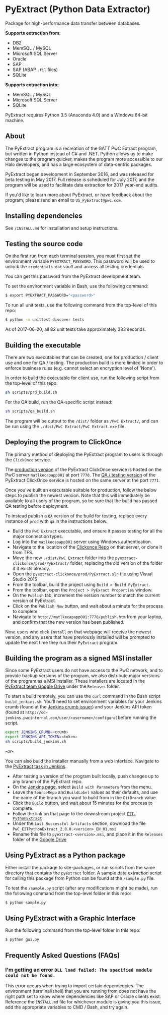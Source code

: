 # PyExtract (Python Data Extractor)

Package for high-performance data transfer between databases.

**Supports extraction from:**
* DB2
* MemSQL / MySQL
* Microsoft SQL Server
* Oracle
* SAP
* SAP (ABAP `.fil` files)
* SQLite

**Supports extraction into:**
* MemSQL / MySQL
* Microsoft SQL Server
* SQLite

PyExtract requires Python 3.5 (Anaconda 4.0) and a Windows 64-bit machine.

## About

The PyExtract program is a recreation of the GATT PwC Extract program, but written in Python instead of C# and .NET. Python allows us to make changes to the program quicker, makes the program more accessible to our Halo developers, and has a large ecosystem of data-centric packages.

PyExtract began development in September 2016, and was released for beta testing in May 2017. Full release is scheduled for July 2017, and the program will be used to facilitate data extraction for 2017 year-end audits.

If you'd like to learn more about PyExtract, or have feedback about the program, please send an email to `US_PyExtract@pwc.com`.

## Installing dependencies

See `/INSTALL.md` for installation and setup instructions.

## Testing the source code

On the first run from each terminal session, you must first set the environment variable `PYEXTRACT_PASSWORD`. This password will be used to unlock the `credentials.dat` vault and access all testing credentials.

You can get this password from the PyExtract development team.

To set the environment variable in Bash, use the following command:

```bash
$ export PYEXTRACT_PASSWORD="<password>"
```

To run all unit tests, use the following command from the top-level of this repo:

```bash
$ python -m unittest discover tests
```

As of 2017-06-20, all 82 unit tests take approximately 383 seconds.

## Building the executable

There are two executables that can be created, one for production / client use and one for QA / testing. The production build is more limited in order to enforce business rules (e.g. cannot select an encryption level of 'None').

In order to build the executable for client use, run the following script from the top-level of this repo:

```bash
sh scripts/prd_build.sh
```

For the QA build, run the QA-specific script instead:

```bash
sh scripts/qa_build.sh
```

The program will be output to the `/dist/` folder as `/PwC Extract/`, and can be run using the `./dist/PwC Extract/PwC Extract.exe` file.

## Deploying the program to ClickOnce

The primary method of deploying the PyExtract program to users is through the `ClickOnce` service.

The [production version][CLICKONCE-PROD] of the PyExtract ClickOnce service is hosted on the PwC server `matlkecapapp001` at port `7770`. The [QA / testing version][CLICKONCE-QA] of the PyExtract ClickOnce service is hosted on the same server at the port `7771`.

Once you've built an executable suitable for production, follow the below steps to publish the newest version. Note that this will immediately be available to all users of the program, so be sure that the build has passed QA testing before deployment.

To instead publish a `QA` version of the build for testing, replace every instance of `prod` with `qa` in the instructions below.

* Build the `PwC Extract` executable, and ensure it passes testing for all the major connection types.
* Log into the `matlkecapapp001` server using Windows authentication.
* Navigate to the location of the [Clickonce Repo][CLICKONCE-REPO] on that server, or clone it from TFS.
* Move the new `./dist/PwC Extract` folder into the `pyextract-clickonce/prod/PyExtract/` folder, replacing the old version of the folder if it exists already.
* Open the `pyextract-clickonce/prod/PyExtract.sln` file using Visual Studio 2015
* From the toolbar, build the project using `Build > Build PyExtract`.
* From the toolbar, open the `Project > PyExract Properties` window.
* On the `Publish` tab, increment the version number to match the current version of PyExtract.
* Click on the `Publish Now` button, and wait about a minute for the process to complete.
* Navigate to `http://matlkecapapp001:7770/publish.htm` from your laptop, and confirm that the new version has been published.

Now, users who click `Install` on that webpage will receive the newest version, and any users that have previously installed will be prompted to update the next time they run their `PyExtract` program.

## Building the program as a signed MSI installer

Since some PyExtract users do not have access to the PwC network, and to provide backup versions of the program, we also distribute major versions of the program as a MSI installer. These installers are located in the [PyExtract team Google Drive][GOOGLE-DRIVE] under the `Releases` folder.

To start a build remotely, you can use the `curl` command in the Bash script `build_jenkins.sh`. You'll need to set environment variables for your Jenkins crumb (found at the [Jenkins crumb issuer][JENKINS-CRUMB]) and your Jenkins API token (found at `http://cd-jenkins.pwcinternal.com/user/<username>/configure)`before running the script.

```bash
export JENKINS_CRUMB=<crumb>
export JENKINS_API_TOKEN=<token>
sh scripts/build_jenkins.sh
```

*-or-*

You can also build the installer manually from a web interface. Navigate to the [PyExtract task in Jenkins][JENKINS].

* After testing a version of the program built locally, push changes up to any branch of the PyExtract repo.
* On the [Jenkins page][JENKINS], select `Build with Parameters` from the menu.
* Leave the `SourceRepo` and `BuildLabel` values as their defaults, and use the name of the branch you want to build from in the `GitBranch` value.
* Click the `Build` button, and wait about 15 minutes for the process to complete.
* Follow the link on that page to the downstream project [`EIT-PythonExtract`][JENKINS-PART-2]
* Under the `Last Successful Artifacts` section, download the file `PwC_EITPythonExtract_2.0.0.<version>_EN_01.msi`
* Rename this file to `pyextract-<version>.msi`, and place it in the `Releases` folder of the [Google Drive][GOOGLE-DRIVE]

## Using PyExtract as a Python package

Either install the package to site-packages, or run scripts from the same directory that contains the `pyextract` folder. A sample data extraction script for calling this package from Python can be found at the `/sample.py` file.

To test the `/sample.py` script (after any modifications might be made), run the following command from the top-level folder in this repo:

```bash
$ python sample.py
```

## Using PyExtract with a Graphic Interface

Run the following command from the top-level folder in this repo:

```bash
$ python gui.py
```

## Frequently Asked Questions (FAQs)

### I'm getting an error `DLL load failed: The specified module could not be found.`

This error occurs when trying to import certain dependencies. The environment (terminal/shell) that you are running from does not have the right path set to know where dependencies like SAP or Oracle clients exist. Reference the `INSTALL.md` file for whichever module is giving you this issue, add the appropriate variables to CMD / Bash, and try again.


[CLICKONCE-PROD]: http://matlkecapapp001:7770/publish.htm
[CLICKONCE-REPO]: http://matlkatp2app025:8080/tfs/ECAP/PyTech/_git/pyextract-clickonce?path=%2FREADME.md&version=GBmaster&_a=contents
[CLICKONCE-QA]: http://matlkecapapp001:7771/publish.htm
[GOOGLE-DRIVE]: https://drive.google.com/open?id=0B2RrjZ1HLSnjN3p5UGtFUjN5WlU
[JENKINS]: http://cd-jenkins.pwcinternal.com/job/EIT/job/EIT-PyExtract/
[JENKINS-CRUMB]: http://cd-jenkins.pwcinternal.com/crumbIssuer/api/xml
[JENKINS-PART-2]: http://cd-jenkins.pwcinternal.com/job/EIT/job/EIT-PythonExtract/

